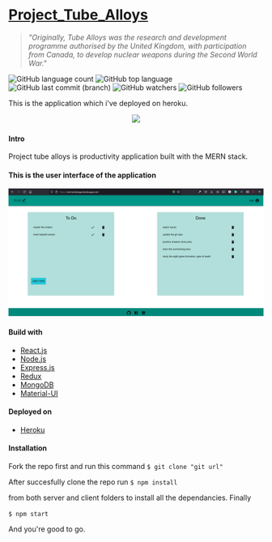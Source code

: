 # [Project_Tube_Alloys](https://nermotodoapp.herokuapp.com/)

>_"Originally, Tube Alloys was the research and development programme authorised by the United Kingdom, with participation from Canada, to develop nuclear weapons during the Second World War."_

![GitHub language count](https://img.shields.io/github/languages/count/nermoo/Project_tube_alloys) ![GitHub top language](https://img.shields.io/github/languages/top/nermoo/project_tube_alloys?color=g) ![GitHub last commit (branch)](https://img.shields.io/github/last-commit/nermoo/project_tube_alloys/main) ![GitHub watchers](https://img.shields.io/github/watchers/nermoo/project_tube_alloys?style=social) ![GitHub followers](https://img.shields.io/github/followers/nermoo?style=social)

This is the application which i've deployed on heroku.
<p align="center"><a href="https://nermotodoapp.herokuapp.com/"><img src="https://camo.githubusercontent.com/065f065d12a6ba6b2cfcff767aaafd438a7ed5ae615e3ac39051c022cebaa698/68747470733a2f2f63646e2e776f726c64766563746f726c6f676f2e636f6d2f6c6f676f732f6865726f6b752d312e737667" width="150"></a></p>

#### Intro

Project tube alloys is productivity application built with the MERN stack.

#### This is the user interface of the application
![User interface](https://github.com/nermoo/Project_Tube_Alloys/blob/main/client/src/images/Screenshot%20(86).png?raw=true)

#### Build with
* [React.js](https://reactjs.org/)
* [Node.js](nodejs.dev/)
* [Express.js](http://expressjs.com/)
* [Redux](redux.js.org/)
* [MongoDB](https://www.mongodb.com)
* [Material-UI](https://mui.com/)

#### Deployed on

* [Heroku](heroku.com)


#### Installation

Fork the repo first and run this command
```$ git clone "git url"```

After succesfully clone the repo run
```$ npm install ```

from both server and client folders to install all the dependancies. Finally

```$ npm start```

And you're good to go.



